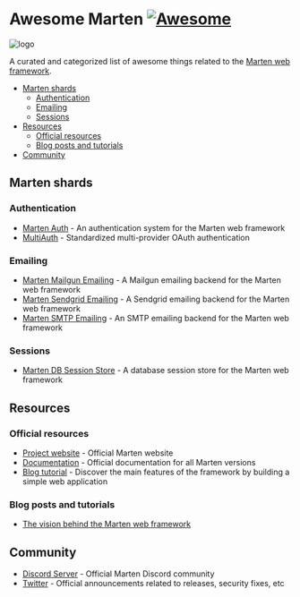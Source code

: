 # Awesome Marten [![Awesome](https://awesome.re/badge-flat.svg)](https://github.com/sindresorhus/awesome)

![logo](https://github.com/martenframework/marten/raw/main/docs/static/img/hero.svg)

A curated and categorized list of awesome things related to the [Marten web framework](https://martenframework.com).

* [Marten shards](#marten-shards)
  * [Authentication](#authentication)
  * [Emailing](#emailing)
  * [Sessions](#sessions)
* [Resources](#resources)
  * [Official resources](*official-resources)
  * [Blog posts and tutorials](#blog-posts-and-tutorials)
* [Community](#community)

## Marten shards

### Authentication

* [Marten Auth](https://github.com/martenframework/marten-auth) - An authentication system for the Marten web framework
* [MultiAuth](https://github.com/msa7/multi_auth) - Standardized multi-provider OAuth authentication

### Emailing

* [Marten Mailgun Emailing](https://github.com/martenframework/marten-mailgun-emailing) - A Mailgun emailing backend for the Marten web framework
* [Marten Sendgrid Emailing](https://github.com/martenframework/marten-sendgrid-emailing) - A Sendgrid emailing backend for the Marten web framework
* [Marten SMTP Emailing](https://github.com/martenframework/marten-smtp-emailing) - An SMTP emailing backend for the Marten web framework

### Sessions

* [Marten DB Session Store](https://github.com/martenframework/marten-db-session-store) - A database session store for the Marten web framework

## Resources

### Official resources

* [Project website](https://martenframework.com/) - Official Marten website
* [Documentation](https://martenframework.com/docs) - Official documentation for all Marten versions
* [Blog tutorial](https://martenframework.com/docs/getting-started/tutorial) - Discover the main features of the framework by building a simple web application

### Blog posts and tutorials

* [The vision behind the Marten web framework](https://world.hey.com/morganaubert/the-vision-behind-the-marten-web-framework-907b3031)

## Community

* [Discord Server](https://martenframework.com/chat) - Official Marten Discord community
* [Twitter](https://twitter.com/martenframework) - Official announcements related to releases, security fixes, etc
